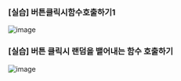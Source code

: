### [실습] 버튼클릭시함수호출하기1
![image](https://github.com/user-attachments/assets/05317427-0ac9-49a0-a40d-159beccd823a)

### [실습] 버튼 클릭시 랜덤을 뱉어내는 함수 호출하기 
![image](https://github.com/user-attachments/assets/9bd61aa4-f597-4bcc-8935-17706bf308f9)

